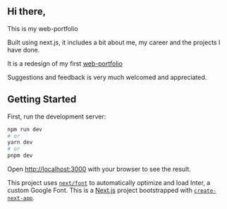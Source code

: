 ## Hi there,

This is my web-portfolio

Built using next.js, it includes a bit about me, my career and the projects I have done.

It is a redesign of my first [web-portfolio](https://github.com/tomi-amao/cloud-resume-frontend)

Suggestions and feedback is very much welcomed and appreciated.

## Getting Started

First, run the development server:

```bash
npm run dev
# or
yarn dev
# or
pnpm dev
```

Open [http://localhost:3000](http://localhost:3000) with your browser to see the result.

This project uses [`next/font`](https://nextjs.org/docs/basic-features/font-optimization) to automatically optimize and load Inter, a custom Google Font.
This is a [Next.js](https://nextjs.org/) project bootstrapped with [`create-next-app`](https://github.com/vercel/next.js/tree/canary/packages/create-next-app).



